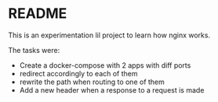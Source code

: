 # README

This is an experimentation lil project to learn how nginx works.

The tasks were:
- Create a docker-compose with 2 apps with diff ports
- redirect accordingly to each of them
- rewrite the path when routing to one of them
- Add a new header when a response to a request is made
